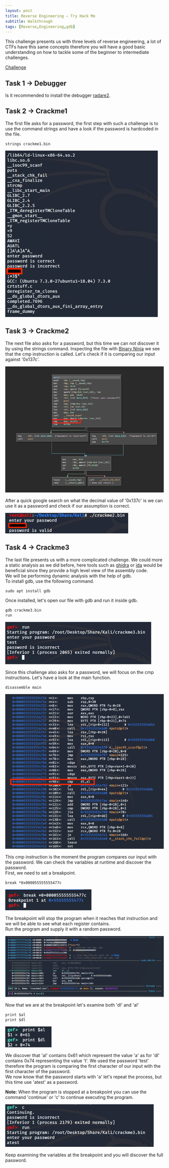 ```yaml
---
layout: post
title: Reverse Engineering – Try Hack Me
subtitle: Walkthrough
tags: [Reverse,Engineering,gdb]
---
```


This challenge presents us with three levels of reverse engineering, a lot of CTFs have this same concepts therefore you will have a good basic understanding on how to tackle some of the beginner to intermediate challenges.


[Challenge](https://tryhackme.com/room/hackernote)  

## Task 1 -> Debugger

Is it recommended to install the debugger [radare2](https://github.com/radare/radare2).


## Task 2 -> Crackme1

The first file asks for a password, the first step with such a challenge is to use the command strings and have a look if the password is hardcoded in the file.

~~~
strings crackme1.bin
~~~

![string](/img/2020-05-09-Reverse/strings.png)

## Task 3 -> Crackme2

The next file also asks for a password, but this time we can not discover it by using the strings command. Inspecting the file with [Binary Ninja](https://binary.ninja) we see that the cmp instruction is called. Let's check if it is comparing our input against '0x137c'. 

![bin](/img/2020-05-09-Reverse/binNinja.png)

After a quick google search on what the decimal value of '0x137c' is we can use it as a password and check if our assumption is correct.

![pass2](/img/2020-05-09-Reverse/pass2.png)

## Task 4 -> Crackme3

The last file presents us with a more complicated challenge. We could more a static analysis as we did before, here tools such as [ghidra](https://github.com/NationalSecurityAgency/ghidra) or [ida](https://www.hex-rays.com/products/ida/) would be beneficial since they provide a high level view of the assembly code.  
We will be performing dynamic analysis with the help of gdb.  
To install gdb, use the following command.

~~~
sudo apt install gdb
~~~

Once installed, let's open our file with gdb and run it inside gdb.

~~~
gdb crackme3.bin
run
~~~

![test](/img/2020-05-09-Reverse/test.png)

Since this challenge also asks for a password, we will focus on the cmp instructions.
Let's have a look at the main function.

~~~
disassemble main
~~~

![gdb1](/img/2020-05-09-Reverse/gdb1.png)

This cmp instruction is the moment the program compares our input with the password. We can check the variables at runtime and discover the password.  
First, we need to set a breakpoint.

~~~
break *0x000055555555477c
~~~

![break](/img/2020-05-09-Reverse/break.png)

The breakpoint will stop the program when it reaches that instruction and we will be able to see what each register contains.  
Run the program and supply it with a random password.

![gdb2](/img/2020-05-09-Reverse/gdb2.png)

Now that we are at the breakpoint let's examine both 'dl' and 'al'

~~~
print $al
print $dl
~~~

![gdb3](/img/2020-05-09-Reverse/gdb3.png)

We discover that 'al' contains 0x61 which represent the value 'a' as for 'dl' contains 0x74 representing the value 't'. We used the password 'test' therefore the program is comparing the first character of our input with the first character of the password.  
We now know that the password starts with 'a' let's repeat the process, but this time use 'atest' as a password.

**Note:** When the program is stopped at a breakpoint you can use the command 'continue' or 'c' to continue executing the program.

![test2](/img/2020-05-09-Reverse/test2.png)

Keep examining the variables at the breakpoint and you will discover the full password.
